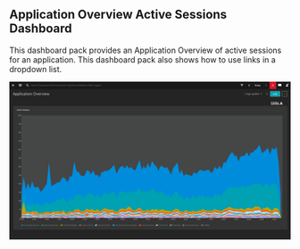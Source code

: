 ## Application Overview Active Sessions Dashboard
This dashboard pack provides an Application Overview of active sessions for an application. This dashboard pack also shows how to use links in a dropdown list.

![Aplication Overview Dashboard](AOAS.png)

